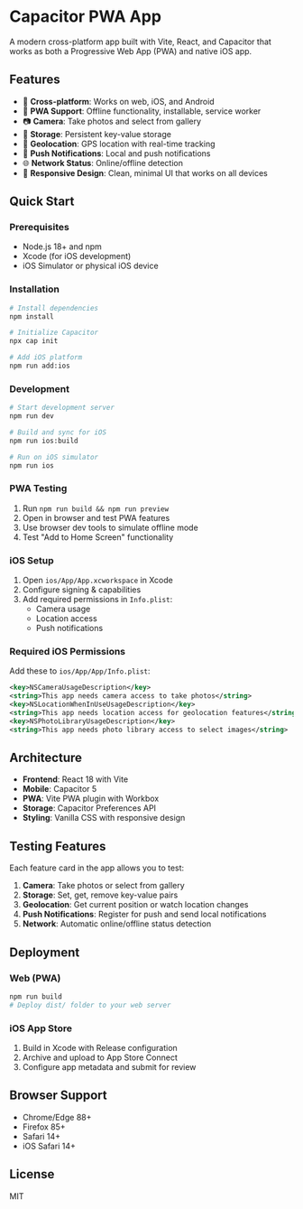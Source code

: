 # Capacitor PWA App

A modern cross-platform app built with Vite, React, and Capacitor that works as both a Progressive Web App (PWA) and native iOS app.

## Features

- 📱 **Cross-platform**: Works on web, iOS, and Android
- 🔄 **PWA Support**: Offline functionality, installable, service worker
- 📷 **Camera**: Take photos and select from gallery
- 💾 **Storage**: Persistent key-value storage
- 📍 **Geolocation**: GPS location with real-time tracking
- 🔔 **Push Notifications**: Local and push notifications
- 🌐 **Network Status**: Online/offline detection
- 📱 **Responsive Design**: Clean, minimal UI that works on all devices

## Quick Start

### Prerequisites

- Node.js 18+ and npm
- Xcode (for iOS development)
- iOS Simulator or physical iOS device

### Installation

```bash
# Install dependencies
npm install

# Initialize Capacitor
npx cap init

# Add iOS platform
npm run add:ios
```

### Development

```bash
# Start development server
npm run dev

# Build and sync for iOS
npm run ios:build

# Run on iOS simulator
npm run ios
```

### PWA Testing

1. Run `npm run build && npm run preview`
2. Open in browser and test PWA features
3. Use browser dev tools to simulate offline mode
4. Test "Add to Home Screen" functionality

### iOS Setup

1. Open `ios/App/App.xcworkspace` in Xcode
2. Configure signing & capabilities
3. Add required permissions in `Info.plist`:
   - Camera usage
   - Location access
   - Push notifications

### Required iOS Permissions

Add these to `ios/App/App/Info.plist`:

```xml
<key>NSCameraUsageDescription</key>
<string>This app needs camera access to take photos</string>
<key>NSLocationWhenInUseUsageDescription</key>
<string>This app needs location access for geolocation features</string>
<key>NSPhotoLibraryUsageDescription</key>
<string>This app needs photo library access to select images</string>
```

## Architecture

- **Frontend**: React 18 with Vite
- **Mobile**: Capacitor 5
- **PWA**: Vite PWA plugin with Workbox
- **Storage**: Capacitor Preferences API
- **Styling**: Vanilla CSS with responsive design

## Testing Features

Each feature card in the app allows you to test:

1. **Camera**: Take photos or select from gallery
2. **Storage**: Set, get, remove key-value pairs
3. **Geolocation**: Get current position or watch location changes
4. **Push Notifications**: Register for push and send local notifications
5. **Network**: Automatic online/offline status detection

## Deployment

### Web (PWA)

```bash
npm run build
# Deploy dist/ folder to your web server
```

### iOS App Store

1. Build in Xcode with Release configuration
2. Archive and upload to App Store Connect
3. Configure app metadata and submit for review

## Browser Support

- Chrome/Edge 88+
- Firefox 85+
- Safari 14+
- iOS Safari 14+

## License

MIT
